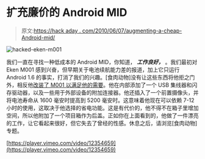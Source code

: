 # 扩充廉价的 Android MID

> 原文:[https://hack aday . com/2010/06/07/augmenting-a-cheap-Android-mid/](https://hackaday.com/2010/06/07/augmenting-a-cheap-android-mid/)

![](../Images/7161bb233c9de19c161efc774b45780e.png "hacked-eken-m001")

我们一直在寻找一种低成本的 Android MID，你知道， ***工作良好，*** 。我们最初对 Eken M001 感到兴奋，但早期关于电池续航能力差的报道，加上它只运行 Android 1.6 的事实，打消了我们的兴趣。[食肉动物]没有让这些东西将他拒之门外，相反他[改装了 M001 以满足他的需要](http://www.slatedroid.com/index.php?topic=351.0)。他在内部添加了一个 USB 集线器和闪存驱动器，以及一些用于外部设备的附加连接器。他还插入了一个前置摄像头，并将电池寿命从 1600 毫安时提高到 5200 毫安时。这意味着他现在可以依赖 7-12 小时的使用，这取决于他选择的省电功能。这是有代价的，他不得不在箱子里增加空间，所以他附加了一个项目箱作为后盖。正如你在上面看到的，他做了一件漂亮的工作，让它看起来很好，但它失去了曾经的性感。休息之后，请浏览[食肉动物]专题。

[https://player.vimeo.com/video/12354659](https://player.vimeo.com/video/12354659)